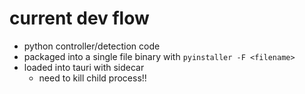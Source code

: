 # current dev flow

- python controller/detection code
- packaged into a single file binary with `pyinstaller -F <filename>`
- loaded into tauri with sidecar
  - need to kill child process!!